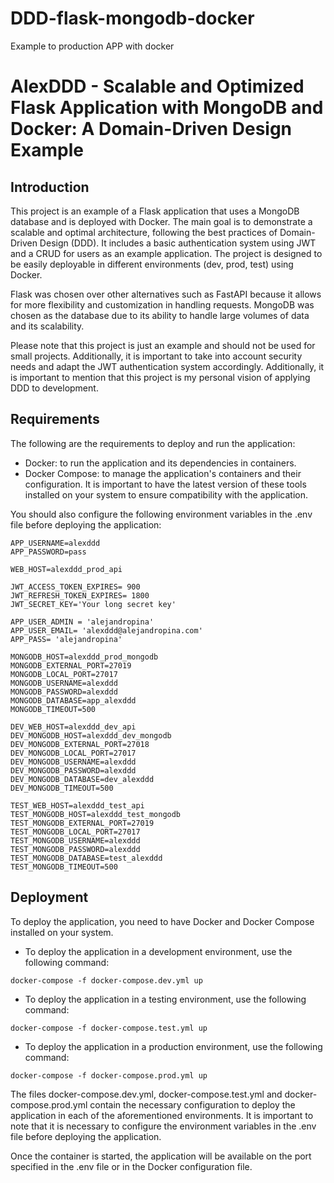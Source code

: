 # DDD-flask-mongodb-docker
Example to production APP with docker
# AlexDDD - Scalable and Optimized Flask Application with MongoDB and Docker: A Domain-Driven Design Example

## Introduction

This project is an example of a Flask application that uses a MongoDB database and is deployed with Docker. The main goal is to demonstrate a scalable and optimal architecture, following the best practices of Domain-Driven Design (DDD). It includes a basic authentication system using JWT and a CRUD for users as an example application. The project is designed to be easily deployable in different environments (dev, prod, test) using Docker.

Flask was chosen over other alternatives such as FastAPI because it allows for more flexibility and customization in handling requests. MongoDB was chosen as the database due to its ability to handle large volumes of data and its scalability.

Please note that this project is just an example and should not be used for small projects. Additionally, it is important to take into account security needs and adapt the JWT authentication system accordingly. Additionally, it is important to mention that this project is my personal vision of applying DDD to development.

## Requirements

The following are the requirements to deploy and run the application:

- Docker: to run the application and its dependencies in containers.
- Docker Compose: to manage the application's containers and their configuration.
It is important to have the latest version of these tools installed on your system to ensure compatibility with the application.

You should also configure the following environment variables in the .env file before deploying the application:
```
APP_USERNAME=alexddd
APP_PASSWORD=pass

WEB_HOST=alexddd_prod_api

JWT_ACCESS_TOKEN_EXPIRES= 900
JWT_REFRESH_TOKEN_EXPIRES= 1800 
JWT_SECRET_KEY='Your long secret key'

APP_USER_ADMIN = 'alejandropina'
APP_USER_EMAIL= 'alexddd@alejandropina.com'
APP_PASS= 'alejandropina'

MONGODB_HOST=alexddd_prod_mongodb
MONGODB_EXTERNAL_PORT=27019
MONGODB_LOCAL_PORT=27017
MONGODB_USERNAME=alexddd
MONGODB_PASSWORD=alexddd
MONGODB_DATABASE=app_alexddd
MONGODB_TIMEOUT=500

DEV_WEB_HOST=alexddd_dev_api
DEV_MONGODB_HOST=alexddd_dev_mongodb
DEV_MONGODB_EXTERNAL_PORT=27018
DEV_MONGODB_LOCAL_PORT=27017
DEV_MONGODB_USERNAME=alexddd
DEV_MONGODB_PASSWORD=alexddd
DEV_MONGODB_DATABASE=dev_alexddd
DEV_MONGODB_TIMEOUT=500

TEST_WEB_HOST=alexddd_test_api
TEST_MONGODB_HOST=alexddd_test_mongodb
TEST_MONGODB_EXTERNAL_PORT=27019
TEST_MONGODB_LOCAL_PORT=27017
TEST_MONGODB_USERNAME=alexddd
TEST_MONGODB_PASSWORD=alexddd
TEST_MONGODB_DATABASE=test_alexddd
TEST_MONGODB_TIMEOUT=500
```
## Deployment

To deploy the application, you need to have Docker and Docker Compose installed on your system.

- To deploy the application in a development environment, use the following command:
```
docker-compose -f docker-compose.dev.yml up
```
- To deploy the application in a testing environment, use the following command:
```
docker-compose -f docker-compose.test.yml up
```
- To deploy the application in a production environment, use the following command:
```
docker-compose -f docker-compose.prod.yml up
```
The files docker-compose.dev.yml, docker-compose.test.yml and docker-compose.prod.yml contain the necessary configuration to deploy the application in each of the aforementioned environments. It is important to note that it is necessary to configure the environment variables in the .env file before deploying the application.

Once the container is started, the application will be available on the port specified in the .env file or in the Docker configuration file.

